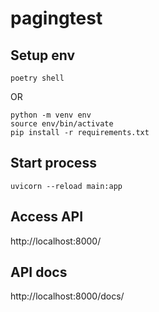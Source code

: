# pagingtest

## Setup env
```poetry shell```

OR

```
python -m venv env
source env/bin/activate
pip install -r requirements.txt
```

## Start process
```uvicorn --reload main:app```

## Access API
http://localhost:8000/

## API docs
http://localhost:8000/docs/

